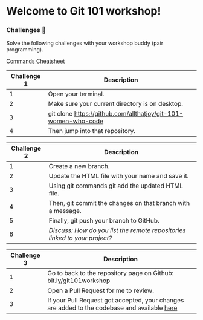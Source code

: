 # Welcome to Git 101 workshop!

### Challenges 💪
Solve the following challenges with your workshop buddy (pair programming).

[Commands Cheatsheet](https://www.slideshare.net/JoySeng/git-101-workshop-commands-cheatsheet)

| Challenge 1| Description |
| ------ | ------ |
| 1 | Open your terminal.
| 2 | Make sure your current directory is on desktop.
| 3 | git clone https://github.com/allthatjoy/git-101-women-who-code
| 4 | Then jump into that repository.

| Challenge 2| Description |
| ------ | ------ |
| 1 | Create a new branch.
| 2 | Update the HTML file with your name and save it.
| 3 | Using git commands git add the updated HTML file.
| 4 | Then, git commit the changes on that branch with a message.
| 5 | Finally, git push your branch to GitHub.
| 6 | *Discuss: How do you list the remote repositories linked to your project?*

| Challenge 3| Description |
| ------ | ------ |
| 1 | Go to back to the repository page on Github: bit.ly/git101workshop
| 2 | Open a Pull Request for me to review.
| 3 | If your Pull Request got accepted, your changes are added to the codebase and available [here](bit.ly/gitchampion)
